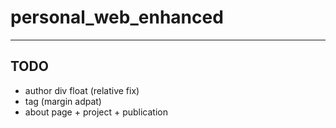 # personal_web_enhanced


---
TODO
---

+ author div float (relative fix)
+ tag (margin adpat)
+ about page + project + publication